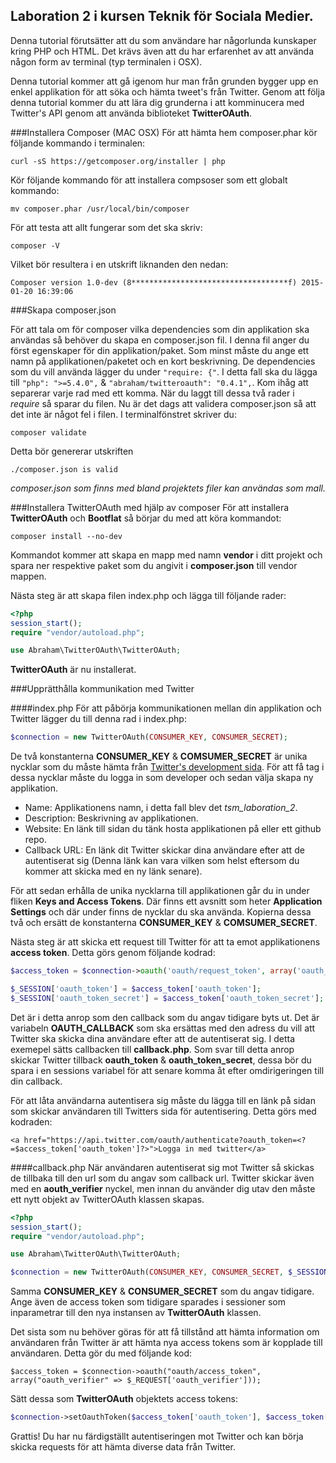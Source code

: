 Laboration 2 i kursen Teknik för Sociala Medier.
------------------------------------------------
Denna tutorial förutsätter att du som användare har någorlunda kunskaper kring PHP och HTML. Det krävs även att du har erfarenhet av att använda någon form av terminal (typ terminalen i OSX).

Denna tutorial kommer att gå igenom hur man från grunden bygger upp en enkel applikation för att söka och hämta tweet's från Twitter. Genom att följa denna tutorial kommer du att lära dig grunderna i att komminucera med Twitter's API genom att använda biblioteket **TwitterOAuth**.

###Installera Composer (MAC OSX)
För att hämta hem composer.phar kör följande kommando i terminalen:
```
curl -sS https://getcomposer.org/installer | php
```

Kör följande kommando för att installera compsoser som ett globalt kommando:
```
mv composer.phar /usr/local/bin/composer
```

För att testa att allt fungerar som det ska skriv:
```
composer -V
```

Vilket bör resultera i en utskrift liknanden den nedan:
```
Composer version 1.0-dev (8***********************************f) 2015-01-20 16:39:06
```

###Skapa composer.json

För att tala om för composer vilka dependencies som din applikation ska användas så behöver du skapa en composer.json fil. I denna fil anger du först egenskaper för din applikation/paket. Som minst måste du ange ett namn på applikationen/paketet och en kort beskrivning. De dependencies som du vill använda lägger du under ``"require: {"``. I detta fall ska du lägga till ``"php": ">=5.4.0",`` & ``"abraham/twitteroauth": "0.4.1",``. Kom ihåg att separerar varje rad med ett komma. När du laggt till dessa två rader i *require* så sparar du filen. Nu är det dags att validera composer.json så att det inte är något fel i filen. I terminalfönstret skriver du:
```
composer validate
```

Detta bör genererar utskriften 
```
./composer.json is valid
```

*composer.json som finns med bland projektets filer kan användas som mall.*

###Installera TwitterOAuth med hjälp av composer
För att installera **TwitterOAuth** och **Bootflat** så börjar du med att köra kommandot:
```
composer install --no-dev
```
Kommandot kommer att skapa en mapp med namn **vendor** i ditt projekt och spara ner respektive paket som du angivit i **composer.json** till vendor mappen.

Nästa steg är att skapa filen index.php och lägga till följande rader:
```PHP
<?php
session_start();
require "vendor/autoload.php";

use Abraham\TwitterOAuth\TwitterOAuth;
```

**TwitterOAuth** är nu installerat.

###Upprätthålla kommunikation med Twitter

####index.php
För att påbörja kommunikationen mellan din applikation och Twitter lägger du till denna rad i index.php:
```PHP
$connection = new TwitterOAuth(CONSUMER_KEY, CONSUMER_SECRET);
```

De två konstanterna **CONSUMER_KEY** & **COMSUMER_SECRET** är unika nycklar som du måste hämta från [Twitter's development sida](https://apps.twitter.com/). För att få tag i dessa nycklar måste du logga in som developer och sedan välja skapa ny applikation.
*   Name: Applikationens namn, i detta fall blev det *tsm_laboration_2*.
*   Description: Beskrivning av applikationen.
*   Website: En länk till sidan du tänk hosta applikationen på eller ett github repo.
*   Callback URL: En länk dit Twitter skickar dina användare efter att de autentiserat sig (Denna länk kan vara vilken som helst eftersom du kommer att skicka med en ny länk senare).

För att sedan erhålla de unika nycklarna till applikationen går du in under fliken **Keys and Access Tokens**. Där finns ett avsnitt som heter **Application Settings** och där under finns de nycklar du ska använda. Kopierna dessa två och ersätt de konstanterna **CONSUMER_KEY** & **COMSUMER_SECRET**.

Nästa steg är att skicka ett request till Twitter för att ta emot applikationens **access token**. Detta görs genom följande kodrad:
```PHP
$access_token = $connection->oauth('oauth/request_token', array('oauth_callback' => OAUTH_CALLBACK));

$_SESSION['oauth_token'] = $access_token['oauth_token'];
$_SESSION['oauth_token_secret'] = $access_token['oauth_token_secret'];
```

Det är i detta anrop som den callback som du angav tidigare byts ut. Det är variabeln **OAUTH_CALLBACK** som ska ersättas med den adress du vill att Twitter ska skicka dina användare efter att de autentiserat sig. I detta exemepel sätts callbacken till **callback.php**. Som svar till detta anrop skickar Twitter tillback **oauth_token** & **oauth_token_secret**, dessa bör du spara i en sessions variabel för att senare komma åt efter omdirigeringen till din callback.

För att låta användarna autentisera sig måste du lägga till en länk på sidan som skickar användaren till Twitters sida för autentisering. Detta görs med kodraden:
```
<a href="https://api.twitter.com/oauth/authenticate?oauth_token=<?=$access_token['oauth_token']?>">Logga in med twitter</a>
```

####callback.php
När användaren autentiserat sig mot Twitter så skickas de tillbaka till den url som du angav som callback url. Twitter skickar även med en **aouth_verifier** nyckel, men innan du använder dig utav den måste ett nytt objekt av TwitterOAuth klassen skapas.
```PHP
<?php
session_start();
require "vendor/autoload.php";

use Abraham\TwitterOAuth\TwitterOAuth;

$connection = new TwitterOAuth(CONSUMER_KEY, CONSUMER_SECRET, $_SESSION['oauth_token'], $_SESSION['oauth_token_secret']);
```

Samma **CONSUMER_KEY** & **CONSUMER_SECRET** som du angav tidigare. Ange även de access token som tidigare sparades i sessioner som inparametrar till den nya instansen av **TwitterOAuth** klassen.

Det sista som nu behöver göras för att få tillstånd att hämta information om användaren från Twitter är att hämta nya access tokens som är kopplade till användaren. Detta gör du med följande kod:
```
$access_token = $connection->oauth("oauth/access_token", array("oauth_verifier" => $_REQUEST['oauth_verifier']));
```

Sätt dessa som **TwitterOAuth** objektets access tokens:
```PHP
$connection->setOauthToken($access_token['oauth_token'], $access_token['oauth_token_secret']);
```

Grattis! Du har nu färdigställt autentiseringen mot Twitter och kan börja skicka requests för att hämta diverse data från Twitter.


